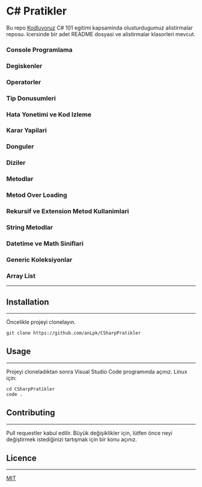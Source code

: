 # C# Pratikler

Bu repo [Kodluyoruz](https://www.kodluyoruz.org/) C# 101 egitimi kapsaminda olusturdugumuz alistirmalar reposu. Icersinde bir adet README dosyasi ve alistirmalar klasorleri mevcut.

### Console Programlama

### Degiskenler

### Operatorler

### Tip Donusumleri

### Hata Yonetimi ve Kod Izleme

### Karar Yapilari

### Donguler

### Diziler

### Metodlar

### Metod Over Loading

### Rekursif ve Extension Metod Kullanimlari

### String Metodlar

### Datetime ve Math Siniflari

### Generic Koleksiyonlar

### Array List

---

## Installation

---

Öncelikle projeyi clonelayın.

```
git clone https://github.com/anLpk/CSharpPratikler
```

## Usage

---

Projeyi cloneladıktan sonra Visual Studio Code programında açınız.
Linux için:

```
cd CSharpPratikler
code .
```

## Contributing

---

Pull requestler kabul edilir. Büyük değişiklikler için, lütfen önce neyi değiştirmek istediğinizi tartışmak için bir konu açınız.

## Licence

---

[MIT](https://choosealicense.com/licenses/mit/)
